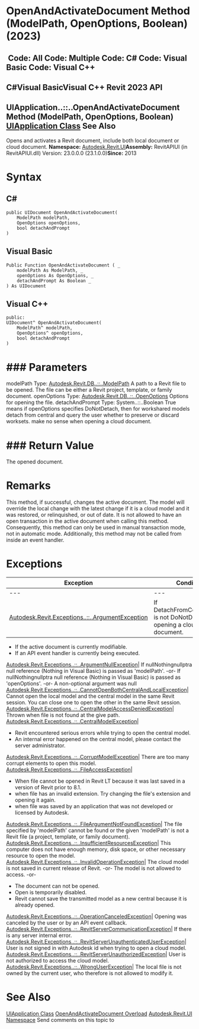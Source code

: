 # OpenAndActivateDocument Method (ModelPath, OpenOptions, Boolean) (2023)

﻿
 Code: All Code: Multiple Code: C# Code: Visual Basic Code: Visual C++   
---  
C#Visual BasicVisual C++
Revit 2023 API  
---  
UIApplication..::..OpenAndActivateDocument Method (ModelPath, OpenOptions, Boolean)  
[UIApplication Class](51ca80e2-3e5f-7dd2-9d95-f210950c72ae.md "UIApplication Class") See Also  
---  
Opens and activates a Revit document, include both local document or cloud document. 
**Namespace:** [Autodesk.Revit.UI](e86fd90a-8957-02a6-da7f-ced248966e3e.md "Autodesk.Revit.UI Namespace")**Assembly:** RevitAPIUI (in RevitAPIUI.dll) Version: 23.0.0.0 (23.1.0.0)**Since:** 2013 
# Syntax
C#  
---  
```text
public UIDocument OpenAndActivateDocument(
	ModelPath modelPath,
	OpenOptions openOptions,
	bool detachAndPrompt
)
```
  
Visual Basic  
---  
```text
Public Function OpenAndActivateDocument ( _
	modelPath As ModelPath, _
	openOptions As OpenOptions, _
	detachAndPrompt As Boolean _
) As UIDocument
```
  
Visual C++  
---  
```text
public:
UIDocument^ OpenAndActivateDocument(
	ModelPath^ modelPath, 
	OpenOptions^ openOptions, 
	bool detachAndPrompt
)
```
  
# ### Parameters
modelPath
    Type: [Autodesk.Revit.DB..::..ModelPath](40a84c72-e4b8-72ac-2f71-3216c66a11b3.md "ModelPath Class") A path to a Revit file to be opened. The file can be either a Revit project, template, or family document. 
openOptions
    Type: [Autodesk.Revit.DB..::..OpenOptions](c0004971-3810-eeb8-72bd-e116886ec3c8.md "OpenOptions Class") Options for opening the file. 
detachAndPrompt
    Type: System..::..Boolean True means if openOptions specifies DoNotDetach, then for workshared models detach from central and query the user whether to preserve or discard worksets. make no sense when opening a cloud document. 
# ### Return Value
The opened document. 
# Remarks
This method, if successful, changes the active document. The model will override the local change with the latest change if it is a cloud model and it was restored, or relinquished, or out of date. It is not allowed to have an open transaction in the active document when calling this method. Consequently, this method can only be used in manual transaction mode, not in automatic mode. Additionally, this method may not be called from inside an event handler. 
# Exceptions
| Exception | Condition |
| --- | --- |
| --- | --- |
| [Autodesk.Revit.Exceptions..::..ArgumentException](2e6e4206-97a8-dd4b-df5d-4269f4bb6088.md "ArgumentException Class") | If DetachFromCentralOption is not DoNotDetach when opening a cloud document. |

  * If the active document is currently modifiable.
  * If an API event handler is currently being executed.

  
[Autodesk.Revit.Exceptions..::..ArgumentNullException](631e1424-60f4-929b-4e52-dda9dcd26316.md "ArgumentNullException Class")|  If nullNothingnullptra null reference (Nothing in Visual Basic) is passed as 'modelPath'. -or- If nullNothingnullptra null reference (Nothing in Visual Basic) is passed as 'openOptions'. -or- A non-optional argument was null   
[Autodesk.Revit.Exceptions..::..CannotOpenBothCentralAndLocalException](13aac793-10be-9bed-90d8-5474a05f0fea.md "CannotOpenBothCentralAndLocalException Class")|  Cannot open the local model and the central model in the same Revit session. You can close one to open the other in the same Revit session.   
[Autodesk.Revit.Exceptions..::..CentralModelAccessDeniedException](3e38b7b1-1ee8-c7f0-6cdd-bacf67bf61f4.md "CentralModelAccessDeniedException Class")|  Thrown when file is not found at the give path.   
[Autodesk.Revit.Exceptions..::..CentralModelException](0e2ac15f-ca64-42c3-b3ef-e6f7ca1cb59a.md "CentralModelException Class")| 
  * Revit encountered serious errors while trying to open the central model.
  * An internal error happened on the central model, please contact the server administrator.

  
[Autodesk.Revit.Exceptions..::..CorruptModelException](b1a877a7-6c68-c0e4-25c9-005ee153bc60.md "CorruptModelException Class")|  There are too many corrupt elements to open this model.   
[Autodesk.Revit.Exceptions..::..FileAccessException](187d56d7-0b37-699f-2abd-6ddebfa93f1e.md "FileAccessException Class")| 
  * When file cannot be opened in Revit LT because it was last saved in a version of Revit prior to 8.1.
  * when file has an invalid extension. Try changing the file's extension and opening it again.
  * when file was saved by an application that was not developed or licensed by Autodesk.

  
[Autodesk.Revit.Exceptions..::..FileArgumentNotFoundException](ca9ccaa9-ed08-d40d-31a7-1af3ad2dcb84.md "FileArgumentNotFoundException Class")|  The file specified by 'modelPath' cannot be found or the given 'modelPath' is not a Revit file (a project, template, or family document).   
[Autodesk.Revit.Exceptions..::..InsufficientResourcesException](658e57bc-6929-4883-d245-dcd832fed696.md "InsufficientResourcesException Class")|  This computer does not have enough memory, disk space, or other necessary resource to open the model.   
[Autodesk.Revit.Exceptions..::..InvalidOperationException](9e715f03-3884-e539-4dd6-8d7545733adc.md "InvalidOperationException Class")|  The cloud model is not saved in current release of Revit. -or- The model is not allowed to access. -or- 
  * The document can not be opened.
  * Open is temporarily disabled.
  * Revit cannot save the transmitted model as a new central because it is already opened.

  
[Autodesk.Revit.Exceptions..::..OperationCanceledException](aea34480-ceb5-b49f-129d-0799e7bb1c21.md "OperationCanceledException Class")|  Opening was canceled by the user or by an API event callback.   
[Autodesk.Revit.Exceptions..::..RevitServerCommunicationException](a0003d89-0113-6623-65da-0db5c568bfb6.md "RevitServerCommunicationException Class")|  If there is any server internal error.   
[Autodesk.Revit.Exceptions..::..RevitServerUnauthenticatedUserException](b9b68e56-c767-4680-a65b-73d268ee8860.md "RevitServerUnauthenticatedUserException Class")|  User is not signed in with Autodesk id when trying to open a cloud model.   
[Autodesk.Revit.Exceptions..::..RevitServerUnauthorizedException](9e8c1efc-8719-fe01-f311-cfade7b177ed.md "RevitServerUnauthorizedException Class")|  User is not authorized to access the cloud model.   
[Autodesk.Revit.Exceptions..::..WrongUserException](e445bf18-84d1-83f2-6b24-45a6a6fe2bd9.md "WrongUserException Class")|  The local file is not owned by the current user, who therefore is not allowed to modify it.   
# See Also
[UIApplication Class](51ca80e2-3e5f-7dd2-9d95-f210950c72ae.md "UIApplication Class")
[OpenAndActivateDocument Overload](5018fbdb-e7c3-6e32-7ca3-ee5c20dbc56f.md "OpenAndActivateDocument Method")
[Autodesk.Revit.UI Namespace](e86fd90a-8957-02a6-da7f-ced248966e3e.md "Autodesk.Revit.UI Namespace")
Send comments on this topic to 